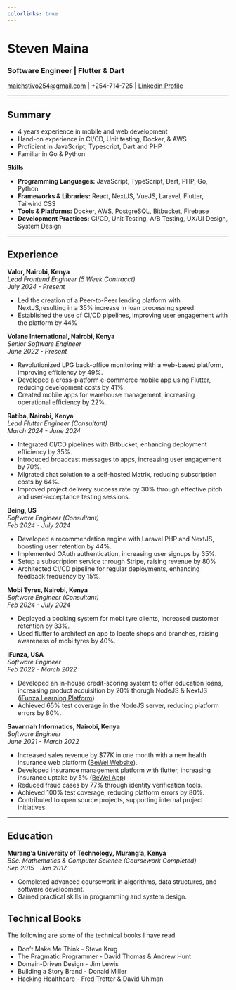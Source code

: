```yaml
---
colorlinks: true
---
```


# Steven Maina

### Software Engineer | Flutter & Dart

maichstivo254@gmail.com | +254-714-725 | [Linkedin Profile](https://www.linkedin.com/in/maina-steven/)

---

## Summary

- 4 years experience in mobile and web development
- Hand-on experience in CI/CD, Unit testing, Docker, & AWS
- Proficient in JavaScript, Typescript, Dart and PHP
- Familiar in Go & Python

**Skills**

- **Programming Languages:** JavaScript, TypeScript, Dart, PHP, Go, Python
- **Frameworks & Libraries:** React, NextJS, VueJS, Laravel, Flutter, Tailwind CSS
- **Tools & Platforms:** Docker, AWS, PostgreSQL, Bitbucket, Firebase
- **Development Practices:** CI/CD, Unit Testing, A/B Testing, UX/UI Design, System Design

---

## Experience

**Valor, Nairobi, Kenya**  
_Lead Frontend Engineer (5 Week Contracct)_  
_July 2024 - Present_

- Led the creation of a Peer-to-Peer lending platform with NextJS,resulting in a 35% increase in loan processing speed.
- Established the use of CI/CD pipelines, improving user engagement with the platform by 44%

**Volane International, Nairobi, Kenya**  
_Senior Software Engineer_  
_June 2022 - Present_

- Revolutionized LPG back-office monitoring with a web-based platform, improving efficiency by 49%.
- Developed a cross-platform e-commerce mobile app using Flutter, reducing development costs by 41%.
- Created mobile apps for warehouse management, increasing operational efficiency by 22%.

**Ratiba, Nairobi, Kenya**  
_Lead Flutter Engineer (Consultant)_  
_March 2024 - June 2024_

- Integrated CI/CD pipelines with Bitbucket, enhancing deployment efficiency by 35%.
- Introduced broadcast messages to apps, increasing user engagement by 70%.
- Migrated chat solution to a self-hosted Matrix, reducing subscription costs by 64%.
- Improved project delivery success rate by 30% through effective pitch and user-acceptance testing sessions.

**Being, US**  
_Software Engineer (Consultant)_  
_Feb 2024 - July 2024_

- Developed a recommendation engine with Laravel PHP and NextJS, boosting user retention by 44%.
- Implemented OAuth authentication, increasing user signups by 35%.
- Setup a subscription service through Stripe, raising revenue by 80%
- Architected CI/CD pipeline for regular deployments, enhancing feedback frequency by 15%.

**Mobi Tyres, Nairobi, Kenya**  
_Software Engineer (Consultant)_  
_Feb 2024 - July 2024_

- Deployed a booking system for mobi tyre clients, increased customer retention by 33%.
- Used flutter to architect an app to locate shops and branches, raising awareness of mobi tyres by 40%.

**iFunza, USA**  
_Software Engineer_  
_Feb 2022 - March 2022_

- Developed an in-house credit-scoring system to offer education loans, increasing product acquisition by 20% thorugh NodeJS & NextJS ([iFunza Learning Platform](http://ifunza.com/))
- Achieved 65% test coverage in the NodeJS server, reducing platform errors by 80%.

**Savannah Informatics, Nairobi, Kenya**  
_Software Engineer_  
_June 2021 - March 2022_

- Increased sales revenue by $77K in one month with a new health insurance web platform ([BeWel Website](https://bewell.co.ke/)).
- Developed insurance management platform with flutter, increasing insurance uptake by 5% ([BeWel App](https://play.google.com/store/apps/details?id=com.savannah.bewell))
- Reduced fraud cases by 77% through identity verification tools.
- Achieved 100% test coverage, reducing platform errors by 80%.
- Contributed to open source projects, supporting internal project initiatives

---

## Education

**Murang’a University of Technology, Murang’a, Kenya**  
_BSc. Mathematics & Computer Science (Coursework Completed)_  
_Sep 2015 - Jan 2017_

- Completed advanced coursework in algorithms, data structures, and software development.
- Gained practical skills in programming and system design.

## Technical Books

The following are some of the technical books I have read

- Don’t Make Me Think - Steve Krug
- The Pragmatic Programmer - David Thomas & Andrew Hunt
- Domain-Driven Design - Jim Lewis
- Building a Story Brand - Donald Miller
- Hacking Healthcare - Fred Trotter & David Uhlman
